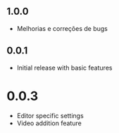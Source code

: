 ## 1.0.0
* Melhorias e correções de bugs

## 0.0.1

* Initial release with basic features

# 0.0.3

* Editor specific settings
* Video addition feature
